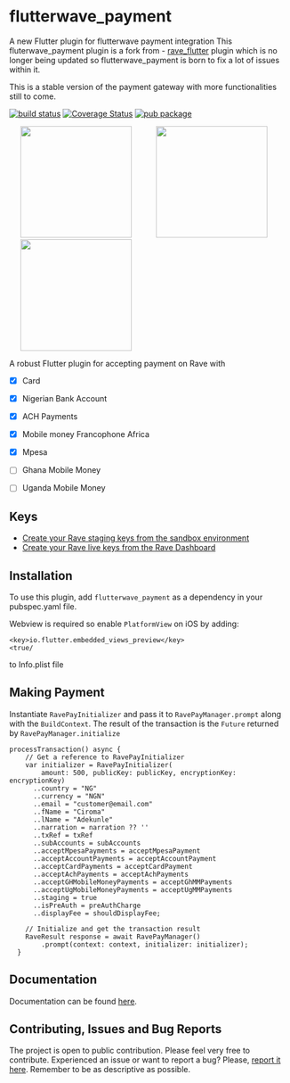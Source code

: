 # flutterwave_payment

A new Flutter plugin for flutterwave payment integration
This fluterwave_payment plugin is a fork from - [rave_flutter](https://pub.dev/packages/rave_flutter) plugin which is no longer being updated so flutterwave_payment is born to fix a lot of issues within it. 

This is a stable version of the payment gateway with more functionalities still to come.



[![build status](https://img.shields.io/github/workflow/status/wilburt/rave_flutter/Build%20and%20Test)](https://github.com/Milimeter/flutterwave_payment/actions?query=Build+and+test)
[![Coverage Status](https://coveralls.io/repos/github/wilburt/rave_flutter/badge.svg?branch=master)](https://github.com/Milimeter/flutterwave_payment?branch=master)
[![pub package](https://img.shields.io/pub/v/rave_flutter.svg)](https://pub.dartlang.org/packages/flutterwave_payment)

<p>
    <img src="https://raw.githubusercontent.com/wilburt/rave_flutter/master/screenshots/payment_methods.png" width="200px" height="auto" hspace="20"/>
    <img src="https://raw.githubusercontent.com/wilburt/rave_flutter/master/screenshots/card_payment.png" width="200px" height="auto" hspace="20"/>
    <img src="https://raw.githubusercontent.com/wilburt/rave_flutter/master/screenshots/nigerian_bank_payment.png" width="200px" height="auto" hspace="20"/>
</p>


A robust Flutter plugin for accepting payment on Rave with
- [x] Card
- [x] Nigerian Bank Account
- [x] ACH Payments
- [x] Mobile money Francophone Africa
- [x] Mpesa
- [ ] Ghana Mobile Money
- [ ] Uganda Mobile Money


## Keys
- [Create your Rave staging keys from the sandbox environment](https://flutterwavedevelopers.readme.io/blog/how-to-get-your-staging-keys-from-the-rave-sandbox-environment)
- [Create your Rave live keys from the Rave Dashboard](https://flutterwavedevelopers.readme.io/blog/how-to-get-your-live-keys-from-the-rave-dashboard)


## Installation
To use this plugin, add `flutterwave_payment` as a dependency in your pubspec.yaml file.

Webview is required so enable `PlatformView` on iOS by adding:

```
<key>io.flutter.embedded_views_preview</key>
<true/
```
to Info.plist file

## Making Payment
Instantiate `RavePayInitializer` and pass it to `RavePayManager.prompt` along
with the `BuildContext`. The result of the transaction is the `Future` 
returned by `RavePayManager.initialize`

```
processTransaction() async {
    // Get a reference to RavePayInitializer
    var initializer = RavePayInitializer(
        amount: 500, publicKey: publicKey, encryptionKey: encryptionKey)
      ..country = "NG"
      ..currency = "NGN"
      ..email = "customer@email.com"
      ..fName = "Ciroma"
      ..lName = "Adekunle"
      ..narration = narration ?? ''
      ..txRef = txRef
      ..subAccounts = subAccounts
      ..acceptMpesaPayments = acceptMpesaPayment
      ..acceptAccountPayments = acceptAccountPayment
      ..acceptCardPayments = acceptCardPayment
      ..acceptAchPayments = acceptAchPayments
      ..acceptGHMobileMoneyPayments = acceptGhMMPayments
      ..acceptUgMobileMoneyPayments = acceptUgMMPayments
      ..staging = true
      ..isPreAuth = preAuthCharge
      ..displayFee = shouldDisplayFee;

    // Initialize and get the transaction result
    RaveResult response = await RavePayManager()
        .prompt(context: context, initializer: initializer);
  }
 ```
 
## Documentation
Documentation can be found [here](https://pub.dev/documentation/rave_flutter/latest/rave_flutter/rave_flutter-library.html).
 
## Contributing, Issues and Bug Reports
The project is open to public contribution. Please feel very free to contribute.
Experienced an issue or want to report a bug? Please, [report it here](https://github.com/Milimeter/flutterwave_payment/issues). Remember to be as descriptive as possible.





